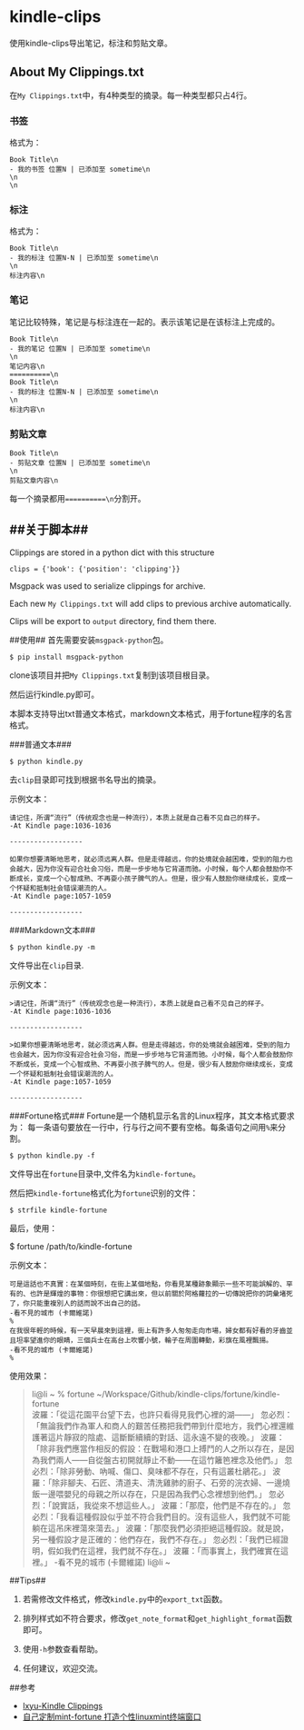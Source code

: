 kindle-clips
============

使用kindle-clips导出笔记，标注和剪贴文章。

## About My Clippings.txt
在`My Clippings.txt`中，有4种类型的摘录。每一种类型都只占4行。
### 书签 ###
格式为：

    Book Title\n
    - 我的书签 位置N | 已添加至 sometime\n
    \n
    \n

### 标注 ###
格式为：

    Book Title\n
    - 我的标注 位置N-N | 已添加至 sometime\n
    \n
    标注内容\n

### 笔记 ###
笔记比较特殊，笔记是与标注连在一起的。表示该笔记是在该标注上完成的。

    Book Title\n
    - 我的笔记 位置N | 已添加至 sometime\n
    \n
    笔记内容\n
    ==========\n
    Book Title\n
    - 我的标注 位置N-N | 已添加至 sometime\n
    \n
    标注内容\n

### 剪贴文章 ###

    Book Title\n
    - 剪贴文章 位置N | 已添加至 sometime\n
    \n
    剪贴文章内容\n

每一个摘录都用`==========\n`分割开。


##关于脚本##
--------

Clippings are stored in a python dict with this structure

    clips = {'book': {'position': 'clipping'}}

Msgpack was used to serialize clippings for archive.

Each new `My Clippings.txt` will add clips to previous archive automatically.

Clips will be export to `output` directory, find them there.


##使用##
首先需要安装`msgpack-python`包。

    $ pip install msgpack-python

clone该项目并把`My Clippings.txt`复制到该项目根目录。

然后运行kindle.py即可。

本脚本支持导出txt普通文本格式，markdown文本格式，用于fortune程序的名言格式。

###普通文本###

    $ python kindle.py

去`clip`目录即可找到根据书名导出的摘录。

示例文本：

    请记住，所谓“流行”（传统观念也是一种流行），本质上就是自己看不见自己的样子。
    -At Kindle page:1036-1036

    ------------------

    如果你想要清晰地思考，就必须远离人群。但是走得越远，你的处境就会越困难，受到的阻力也会越大，因为你没有迎合社会习俗，而是一步步地与它背道而驰。小时候，每个人都会鼓励你不断成长，变成一个心智成熟、不再耍小孩子脾气的人。但是，很少有人鼓励你继续成长，变成一个怀疑和抵制社会错误潮流的人。
    -At Kindle page:1057-1059

    ------------------

###Markdown文本###

    $ python kindle.py -m

文件导出在`clip`目录.

示例文本：

    >请记住，所谓“流行”（传统观念也是一种流行），本质上就是自己看不见自己的样子。
    -At Kindle page:1036-1036

    ------------------

    >如果你想要清晰地思考，就必须远离人群。但是走得越远，你的处境就会越困难，受到的阻力也会越大，因为你没有迎合社会习俗，而是一步步地与它背道而驰。小时候，每个人都会鼓励你不断成长，变成一个心智成熟、不再耍小孩子脾气的人。但是，很少有人鼓励你继续成长，变成一个怀疑和抵制社会错误潮流的人。
    -At Kindle page:1057-1059

    ------------------

###Fortune格式###
Fortune是一个随机显示名言的Linux程序，其文本格式要求为：
每一条语句要放在一行中，行与行之间不要有空格。每条语句之间用`%`来分割。

    $ python kindle.py -f
文件导出在`fortune`目录中,文件名为`kindle-fortune`。

然后把`kindle-fortune`格式化为`fortune`识别的文件：

    $ strfile kindle-fortune

最后，使用：

   $ fortune /path/to/kindle-fortune

示例文本：

    可是這話也不真實：在某個時刻，在街上某個地點，你看見某種跡象顯示一些不可能誤解的、罕有的、也許是輝煌的事物：你很想把它講出來，但以前關於阿格蘿拉的一切傳說把你的詞彙堵死了，你只能重複別人的話而說不出自己的話。
    -看不見的城市 (卡爾維諾)
    %
    在我很年輕的時候，有一天早晨來到這裡，街上有許多人匆匆走向市場，婦女都有好看的牙齒並且坦率望進你的眼睛，三個兵士在高台上吹響小號，輪子在周圍轉動，彩旗在風裡飄揚。
    -看不見的城市 (卡爾維諾)
    %

使用效果：
>li@li ~
  % fortune ~/Workspace/Github/kindle-clips/fortune/kindle-fortune                                                                                              
  波羅：「從這花園平台望下去，也許只看得見我們心裡的湖——」 忽必烈：「無論我們作為軍人和商人的艱苦任務把我們帶到什麼地方，我們心裡還維護著這片靜寂的陰處、這斷斷續續的對話、這永遠不變的夜晚。」 波羅：「除非我們應當作相反的假設：在戰場和港口上搏鬥的人之所以存在，是因為我們兩人——自從盤古初開就靜止不動——在這竹籬笆裡念及他們。」 忽必烈：「除非勞動、吶喊、傷口、臭味都不存在，只有這叢杜鵑花。」 波羅：「除非腳夫、石匠、清道夫、清洗雞肺的廚子、石旁的浣衣婦、一邊燒飯一邊喂嬰兒的母親之所以存在，只是因為我們心念裡想到他們。」 忽必烈：「說實話，我從來不想這些人。」 波羅：「那麼，他們是不存在的。」 忽必烈：「我看這種假設似乎並不符合我們目的。沒有這些人，我們就不可能躺在這吊床裡蕩來蕩去。」 波羅：「那麼我們必須拒絕這種假設。就是說，另一種假設才是正確的：他們存在，我們不存在。」 忽必烈：「我們已經證明，假如我們在這裡，我們就不存在。」 波羅：「而事實上，我們確實在這裡。」
  -看不見的城市 (卡爾維諾)
  li@li ~

##Tips##
1. 若需修改文件格式，修改`kindle.py`中的`export_txt`函数。

2. 排列样式如不符合要求，修改`get_note_format`和`get_highlight_format`函数即可。

3. 使用`-h`参数查看帮助。

4. 任何建议，欢迎交流。

##参考
* [lxyu-Kindle Clippings](https://github.com/lxyu/kindle-clippings)
* [自己定制mint-fortune 打造个性linuxmint终端窗口](http://blog.51osos.com/linux/mint-fortune-linuxmint-terminal/)




